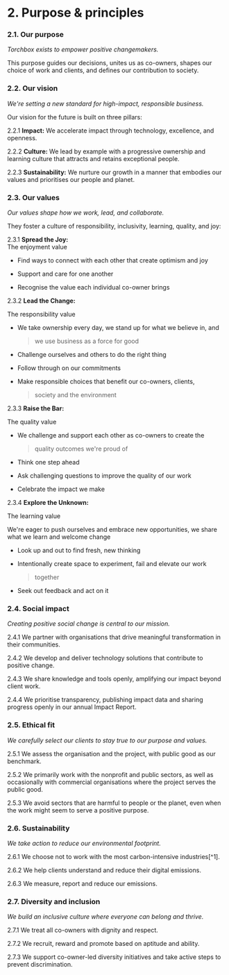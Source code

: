 # 2. Purpose & principles

### 2.1. Our purpose

*Torchbox exists to empower positive changemakers.*

This purpose guides our decisions, unites us as co-owners, shapes our
choice of work and clients, and defines our contribution to society.

### 2.2. Our vision

*We\'re setting a new standard for high-impact, responsible business.*

Our vision for the future is built on three pillars:

2.2.1 **Impact:** We accelerate impact through technology, excellence, and
openness.

2.2.2 **Culture:** We lead by example with a progressive ownership and
learning culture that attracts and retains exceptional people.

2.2.3 **Sustainability:** We nurture our growth in a manner that embodies
our values and prioritises our people and planet.

### 2.3. Our values

*Our values shape how we work, lead, and collaborate.*

They foster a culture of responsibility, inclusivity, learning, quality,
and joy:

2.3.1 **Spread the Joy:**\
The enjoyment value

-   Find ways to connect with each other that create optimism and joy

-   Support and care for one another

-   Recognise the value each individual co-owner brings

2.3.2 **Lead the Change:**

The responsibility value

-   We take ownership every day, we stand up for what we believe in, and
    > we use business as a force for good

-   Challenge ourselves and others to do the right thing

-   Follow through on our commitments

-   Make responsible choices that benefit our co-owners, clients,
    > society and the environment

2.3.3 **Raise the Bar:**

The quality value

-   We challenge and support each other as co-owners to create the
    > quality outcomes we're proud of

-   Think one step ahead

-   Ask challenging questions to improve the quality of our work

-   Celebrate the impact we make

2.3.4 **Explore the Unknown:**

The learning value

We're eager to push ourselves and embrace new opportunities, we share
what we learn and welcome change

-   Look up and out to find fresh, new thinking

-   Intentionally create space to experiment, fail and elevate our work
    > together

-   Seek out feedback and act on it

### 2.4. Social impact

*Creating positive social change is central to our mission.*

2.4.1 We partner with organisations that drive meaningful transformation
in their communities.

2.4.2 We develop and deliver technology solutions that contribute to
positive change.

2.4.3 We share knowledge and tools openly, amplifying our impact beyond
client work.

2.4.4 We prioritise transparency, publishing impact data and sharing
progress openly in our annual Impact Report.

### 2.5. Ethical fit

*We carefully select our clients to stay true to our purpose and
values.*

2.5.1 We assess the organisation and the project, with public good as our
benchmark.

2.5.2 We primarily work with the nonprofit and public sectors, as well as
occasionally with commercial organisations where the project serves the
public good.

2.5.3 We avoid sectors that are harmful to people or the planet, even when
the work might seem to serve a positive purpose.

### 2.6. Sustainability

*We take action to reduce our environmental footprint.*

2.6.1 We choose not to work with the most carbon-intensive industries[^1].

2.6.2 We help clients understand and reduce their digital emissions.

2.6.3 We measure, report and reduce our emissions.

### 2.7. Diversity and inclusion

*We build an inclusive culture where everyone can belong and thrive.*

2.7.1 We treat all co-owners with dignity and respect.

2.7.2 We recruit, reward and promote based on aptitude and ability.

2.7.3 We support co-owner-led diversity initiatives and take active steps
to prevent discrimination.
